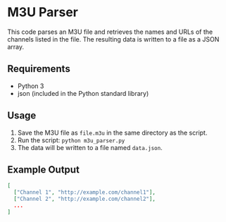 # M3U Parser

This code parses an M3U file and retrieves the names and URLs of the channels listed in the file. The resulting data is written to a file as a JSON array.

## Requirements

- Python 3
- json (included in the Python standard library)

## Usage

1. Save the M3U file as `file.m3u` in the same directory as the script.
2. Run the script: `python m3u_parser.py`
3. The data will be written to a file named `data.json`.

## Example Output

```json
[
  ["Channel 1", "http://example.com/channel1"],
  ["Channel 2", "http://example.com/channel2"],
  ...
]

